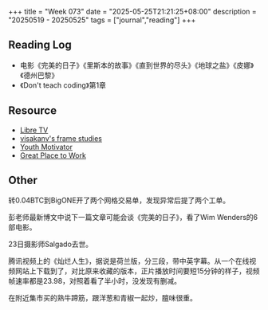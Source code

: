 +++
title = "Week 073"
date = "2025-05-25T21:21:25+08:00"
description = "20250519 - 20250525"
tags = ["journal","reading"]
+++

## Reading Log
* 电影《完美的日子》《里斯本的故事》《直到世界的尽头》《地球之盐》《皮娜》《德州巴黎》
* 《Don't teach coding》第1章

## Resource
* [Libre TV](https://fe6.uk/)
* [visakanv's frame studies](https://visakanv.substack.com)
* [Youth Motivator](https://youthmotivator4life.com)
* [Great Place to Work](https://www.greatplacetowork.com/)

## Other

转0.04BTC到BigONE开了两个网格交易单，发现异常后提了两个工单。

彭老师最新博文中说下一篇文章可能会谈《完美的日子》，看了Wim Wenders的6部电影。

23日摄影师Salgado去世。

腾讯视频上的《灿烂人生》，据说是荷兰版，分三段，带中英字幕。从一个在线视频网站上下载到了，对比原来收藏的版本，正片播放时间要短15分钟的样子，视频帧速率都是23.98，对照着看了半小时，没发现有删减。

在附近集市买的熟牛蹄筋，跟洋葱和青椒一起炒，膻味很重。
